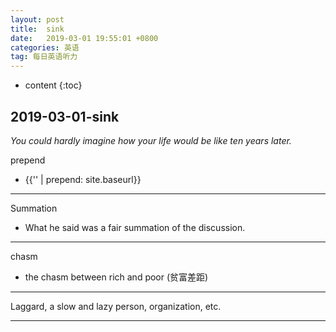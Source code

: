 ```yaml
---
layout: post
title:  sink
date:   2019-03-01 19:55:01 +0800
categories: 英语
tag: 每日英语听力
---
```

* content
{:toc}


## 2019-03-01-sink

*You could hardly imagine how your life would be like ten years later.*

prepend

* {{'' | prepend: site.baseurl}}

---

Summation

* What he said was a fair summation of the discussion.

---

chasm

* the chasm between rich and poor (贫富差距)

---

Laggard, a slow and lazy person, organization, etc.

---



